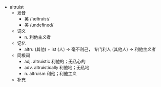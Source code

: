- altruist
  - 发音
    - 英 /'æltruist/
    - 美 /undefined/
  - 词义
    - n. 利他主义者
  - 记忆
    - altru (其他) + ist (人) → 毫不利己， 专门利人 (其他人) → 利他主义者
  - 同根词
    - adj. altruistic 利他的；无私心的
    - adv. altruistically 利他地；无私地
    - n. altruism 利他；利他主义
  - 补充
